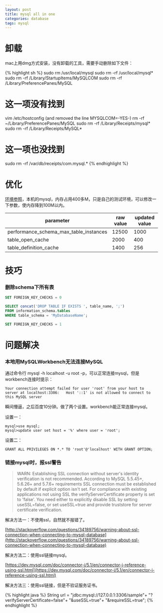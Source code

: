 ```yaml
---
layout: post
title: mysql all in one
categories: database
tags: mysql
---
```

# 卸载

mac上用dmg方式安装，没有卸载的工具，需要手动删除如下文件：

{% highlight sh %}
sudo rm /usr/local/mysql
sudo rm -rf /usr/local/mysql*
sudo rm -rf /Library/StartupItems/MySQLCOM
sudo rm -rf /Library/PreferencePanes/MySQL
# 这一项没有找到
vim /etc/hostconfig  (and removed the line MYSQLCOM=-YES-)
rm -rf ~/Library/PreferencePanes/MySQL
sudo rm -rf /Library/Receipts/mysql*
sudo rm -rf /Library/Receipts/MySQL*
# 这一项也没找到
sudo rm -rf /var/db/receipts/com.mysql.*
{% endhighlight %}

# 优化

[环境参照](http://fuqssi.com/000C/)，本机的mysql，内存占用400多M，只是自己的测试环境，可以修改一下参数，使内存降到100M以内。

| parameter                              | raw value | updated value |
| -------------------------------------- | --------- | ------------- |
| performance_schema_max_table_instances | 12500     | 1000          |
| table_open_cache                       | 2000      | 400           |
| table_definition_cache                 | 1400      | 256           |

# 技巧

### 删除schema下所有表

```sql
SET FOREIGN_KEY_CHECKS = 0

SELECT concat('DROP TABLE IF EXISTS ', table_name, ';')
FROM information_schema.tables
WHERE table_schema = 'MyDatabaseName';

SET FOREIGN_KEY_CHECKS = 1
```

# 问题解决

### 本地用MySQLWorkbench无法连接MySQL

通过命令行 mysql -h localhost -u root -p，可以正常连接mysql，但是workbench连接时提示：

```
Your connection attempt failed for user 'root' from your host to server at localhost:3306:   Host '::1' is not allowed to connect to this MySQL server
```

瞬间懵逼，之后百度10分钟。做了两个设置。workbench能正常连接mysql。

设置一：

```mysql
mysql>use mysql;
mysql>update user set host = '%' where user = 'root';
```

设置二：

```mysql
GRANT ALL PRIVILEGES ON *.* TO 'root'@'localhost' WITH GRANT OPTION;
```

### 链接mysql时，报ssl警告


> WARN: Establishing SSL connection without server's identity verification is not recommended. According to MySQL 5.5.45+, 5.6.26+ and 5.7.6+ requirements SSL connection must be established by default if explicit option isn't set. For compliance with existing applications not using SSL the verifyServerCertificate property is set to 'false'. You need either to explicitly disable SSL by setting useSSL=false, or set useSSL=true and provide truststore for server certificate verification.


解决方法一：不使用ssl，自然就不报错了。

[http://stackoverflow.com/questions/34189756/warning-about-ssl-connection-when-connecting-to-mysql-database](http://stackoverflow.com/questions/34189756/warning-about-ssl-connection-when-connecting-to-mysql-database)

解决方法二：使用ssl链接mysql。

[https://dev.mysql.com/doc/connector-j/5.1/en/connector-j-reference-using-ssl.html](https://dev.mysql.com/doc/connector-j/5.1/en/connector-j-reference-using-ssl.html)

解决方法三：使用ssl链接，但是不验证服务证书。

{% highlight java %}
String url = "jdbc:mysql://127.0.0.1:3306/sample"+
				"?verifyServerCertificate=false"+
				"&useSSL=true"+
				"&requireSSL=true";
{% endhighlight %}